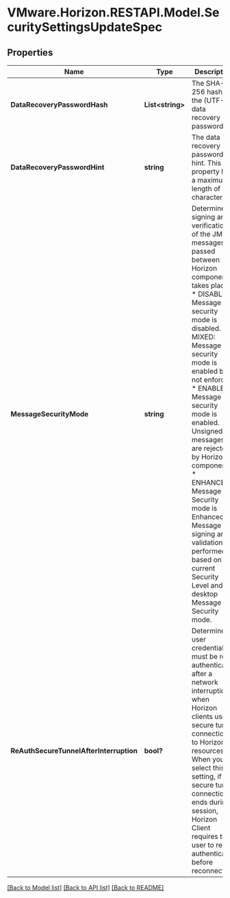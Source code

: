 # VMware.Horizon.RESTAPI.Model.SecuritySettingsUpdateSpec
## Properties

Name | Type | Description | Notes
------------ | ------------- | ------------- | -------------
**DataRecoveryPasswordHash** | **List&lt;string&gt;** | The SHA-256 hash of the (UTF-8) data recovery password. | [optional] 
**DataRecoveryPasswordHint** | **string** | The data recovery password hint. This property has a maximum length of 128 characters. | [optional] 
**MessageSecurityMode** | **string** | Determines if signing and verification of the JMS messages passed between Horizon components takes place. * DISABLED: Message security mode is disabled. * MIXED: Message security mode is enabled but not enforced. * ENABLED: Message security mode is enabled. Unsigned messages are rejected by Horizon components. * ENHANCED: Message Security mode is Enhanced. Message signing and validation is performed based on the current Security Level and desktop Message Security mode. | 
**ReAuthSecureTunnelAfterInterruption** | **bool?** | Determines if user credentials must be re-authenticated after a network interruption when Horizon clients use secure tunnel connections to Horizon resources. When you select this setting, if a secure tunnel connection ends during a session, Horizon Client requires the user to re-authenticate before reconnecting. | [optional] 

[[Back to Model list]](../README.md#documentation-for-models) [[Back to API list]](../README.md#documentation-for-api-endpoints) [[Back to README]](../README.md)


